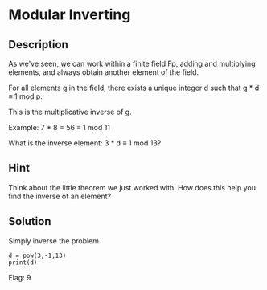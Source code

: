 # Modular Inverting 
## Description
As we've seen, we can work within a finite field Fp, adding and multiplying elements, and always obtain another element of the field.

For all elements g in the field, there exists a unique integer d such that g * d ≡ 1 mod p.

This is the multiplicative inverse of g.

Example: 7 * 8 = 56 ≡ 1 mod 11

What is the inverse element: 3 * d ≡ 1 mod 13?
## Hint
Think about the little theorem we just worked with. How does this help you find the inverse of an element?
## Solution
Simply inverse the problem
```
d = pow(3,-1,13)
print(d)
```
Flag: 9
